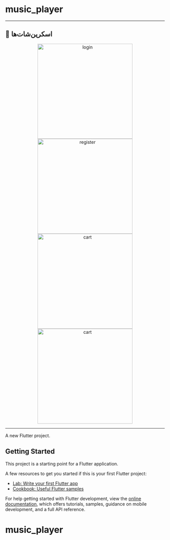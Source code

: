 # music_player
---  

## 📸 اسکرین‌شات‌ها  

<p align="center">
  <img src="./assets/screenshots/image1.jpg" alt="login" width="300" />  
  <img src="./assets/screenshots/image2.jpg" alt="register" width="300" />
  <img src="./assets/screenshots/image3.jpg" alt="cart" width="300" />
<img src="./assets/screenshots/image4.jpg" alt="cart" width="300" />
</p>



---  
A new Flutter project.

## Getting Started

This project is a starting point for a Flutter application.

A few resources to get you started if this is your first Flutter project:

- [Lab: Write your first Flutter app](https://docs.flutter.dev/get-started/codelab)
- [Cookbook: Useful Flutter samples](https://docs.flutter.dev/cookbook)

For help getting started with Flutter development, view the
[online documentation](https://docs.flutter.dev/), which offers tutorials,
samples, guidance on mobile development, and a full API reference.
# music_player
